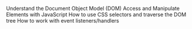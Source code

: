 Understand the Document Object Model (DOM)
Access and Manipulate Elements with JavaScript
How to use CSS selectors and traverse the DOM tree
How to work with event listeners/handlers
